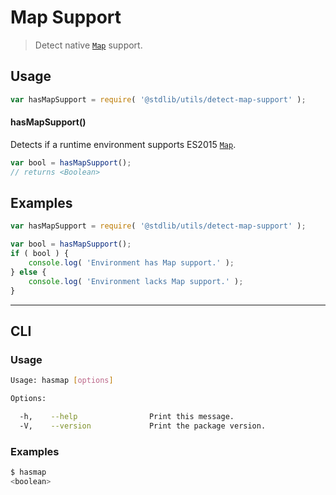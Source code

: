 # Map Support

> Detect native [`Map`][map] support.


<section class="usage">

## Usage

``` javascript
var hasMapSupport = require( '@stdlib/utils/detect-map-support' );
```

#### hasMapSupport()

Detects if a runtime environment supports ES2015 [`Map`][map].

``` javascript
var bool = hasMapSupport();
// returns <Boolean>
```

<!-- </usage> -->


<section class="examples">

## Examples

``` javascript
var hasMapSupport = require( '@stdlib/utils/detect-map-support' );

var bool = hasMapSupport();
if ( bool ) {
    console.log( 'Environment has Map support.' );
} else {
    console.log( 'Environment lacks Map support.' );
}
```

<!-- </examples> -->


---

<section class="cli">

## CLI

<section class="usage">

### Usage

``` bash
Usage: hasmap [options]

Options:

  -h,    --help                Print this message.
  -V,    --version             Print the package version.
```

<!-- </usage> -->

<section class="examples">

### Examples

``` bash
$ hasmap
<boolean>
```

<!-- </examples> -->

<!-- </cli> -->


<section class="links">

[map]: https://developer.mozilla.org/en-US/docs/Web/JavaScript/Reference/Global_Objects/Map

<!-- </links> -->
